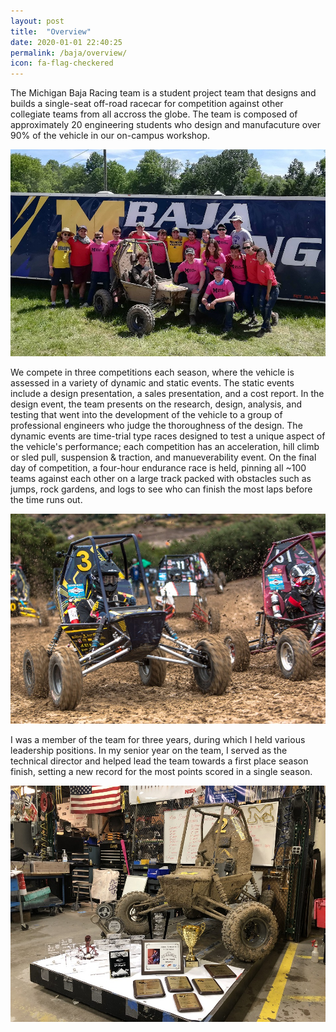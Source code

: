 ```yaml
---
layout: post
title:  "Overview"
date: 2020-01-01 22:40:25
permalink: /baja/overview/
icon: fa-flag-checkered
---
```


The Michigan Baja Racing team is a student project team that designs and builds a single-seat off-road racecar for competition against other collegiate teams from all accross the globe. The team is composed of approximately 20 engineering students who design and manufacuture over 90% of the vehicle in our on-campus workshop. 

<img src="/assets/images/baja_rochester_team.jpg" alt="Team Picture After 2019 New York Competition">

We compete in three competitions each season, where the vehicle is assessed in a variety of dynamic and static events. The static events include a design presentation, a sales presentation, and a cost report. In the design event, the team presents on the research, design, analysis, and testing that went into the development of the vehicle to a group of professional engineers who judge the thoroughness of the design. The dynamic events are time-trial type races designed to test a unique aspect of the vehicle's performance; each competition has an acceleration, hill climb or sled pull, suspension & traction, and manueverability event. On the final day of competition, a four-hour endurance race is held, pinning all ~100 teams against each other on a large track packed with obstacles such as jumps, rock gardens, and logs to see who can finish the most laps before the time runs out.

<img src="/assets/images/baja_enduro_start.jpeg" alt="Endurance Race Start at California Competition">

I was a member of the team for three years, during which I held various leadership positions. In my senior year on the team, I served as the technical director and helped lead the team towards a first place season finish, setting a new record for the most points scored in a single season. 

<img src="/assets/images/baja_season_trophies.jpg" alt="Season Trophies">
 


